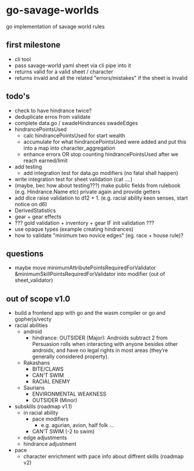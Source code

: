 # go-savage-worlds
go implementation of savage world rules

## first milestone
- cli tool
- pass savage-world yaml sheet via cli pipe into it
- returns valid for a valid sheet / character
- returns invald and all the related "errors/mistakes" if the sheet is invalid

## todo's
- check to have hindrance twice?
- deduplicate erros from validate
- complete data.go / swadeHindrances swadeEdges
- hindrancePointsUsed
	- calc hindrancePointsUsed for start wealth
	- accumulate for what hindrancePointsUsed were added and put this into a map into character_aggregation
  - enhance errors OR stop counting hindrancePointsUsed after we reach earned/limit
- add testing
  - add integration test for data.go modifiers (no fatal shall happen)
- write integration test for sheet validation (cat ....)
- (maybe, bec how about testing???) make public fields from rulebook (e.g. Hindrance.Name etc) private again and provide getters
- add dice raise validation to d12 + 1. (e.g. racial ability keen senses, start notice on d6)
- DerivedStatistics
- gear + gear effects
- ??? gold validation + inventory + gear IF init validation ???
- use opaque types (example creating hindrances)
- how to validate "minimum two novice edges" (eg. race + house rule)?

## questions
- maybe move minimumAttributePointsRequiredForValidator &minimumSkillPointsRequiredForValidator into modifier (out of sheet_validator)

## out of scope v1.0
- build a frontend app with go and the wasm compiler or go and gopherjs/vecty
- racial abilities
  - android
    - hindrance: OUTSIDER (Major): Androids subtract 2 from Persuasion rolls when interacting with anyone besides other androids, and have no legal rights in most areas (they’re generally considered property).
  - Rakashans
    - BITE/CLAWS
    - CAN’T SWIM
    - RACIAL ENEMY
  - Saurians
    - ENVIRONMENTAL WEAKNESS
    - OUTSIDER (Minor)
- subskills (roadmap v1.1)
  - in racial ability
    - pace modifiers
      - e.g. agurian, avion, half folk ...
    - CAN’T SWIM (-2 to swim)
  - edge adjustments
  - hindrance adjustment
- pace
  - character enrichment with pace info about diffrent skills (roadmap v2)
